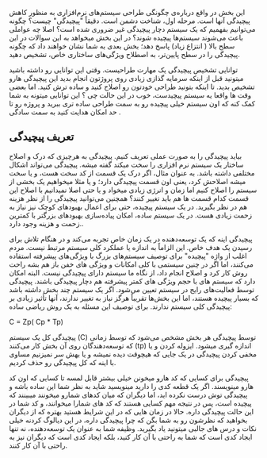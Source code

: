 
این بخش در واقع درباره‌ی چگونگی طراحی سیستم‌های نرم‌افزاری به منظور کاهش پیچیدگی آنها است. مرحله اول، شناخت دشمن است. دقیقاً "پیچیدگی" چیست؟ چگونه می‌توانیم بفهمیم که یک سیستم دچار پیچیدگی غیر ضروری شده است؟
اصلا چه عواملی باعث می‌شوند سیستم‌ها پیچیده شوند؟
در این بخش میخواهد به این سوالات در این سطح بالا ( انتزاع زیاد) پاسخ دهد؛ بخش بعدی به شما نشان خواهند داد که چگونه پیچیدگی را در سطح پایین‌تر، به اصطلاح ویژگی‌های ساختاری خاص، تشخیص دهید.

توانایی تشخیص پیچیدگی یک مهارت طراحیست. وقتی این توانایی رو داشته باشید میتونید قبل از اینکه سرمایه گذازی زیادی روی پروژتون انجام بدید این پیچیدگی هارو تشخیص بدید. تا اینکه بتونید طراحی خودتون رو اصلاح کنید و ساده ترش کنید. اما بعضی وقت ها واقعا یه سیستم پیچیدست، خوب در این حالت چی ؟ این توانایی میتونه به شما کمک کنه که اون سیستم خیلی پیچیده رو به سمت طراحی ساده تری ببرید و پروژه رو تا حد امکان هدایت کنید به سمت سادگی .

## تعریف پیچیدگی

بیاید پیچیدگی را به صورت عملی تعریف کنیم. پیچیدگی به هرچیزی که درک و اصلاح ساختار یک سیستم نرم افزاری را سخت میکند گفته میشه. پیچیدگی می‌تواند اشکال مختلفی داشته باشد. به عنوان مثال، اگر درک یک قسمت از کد سخت هست، و یا سخت میشه اصلاحش کرد، یعنی اون قسمت پیچیدگی دارد؛ و یا مثلا میخواهیم یک بخشی از سیستم را اصلاح کنیم اما زمان و انرژی زیادی میخواد و یا حتی اصلا نمیدانیم با اصلاح این قسمت کدام قسمت ها هم باید تغییر کنند؟ همچنین می‌توانید پیچیدگی را از نظر هزینه هم در نظر بگیرید. در یک سیستم پیچیده، حتی برای اعمال بهبودهای کوچک نیز نیاز به زحمت زیادی هست. در یک سیستم ساده، امکان پیاده‌سازی بهبودهای بزرگتر با کمترین زحمت و هزینه وجود دارد..

پیچیدگی اینه که یک توسعه‌دهنده در یک زمان خاص تجربه می‌کند و در هنگام تلاش برای رسیدن یک هدف خاص. این الزاماً به اندازه یا عملکرد کلی سیستم مرتبط نیست. مردم اغلب از واژه "پیچیده" برای توصیف سیستم‌های بزرگ با ویژگی‌های پیشرفته استفاده می‌کنند، اما اگر در چنین سیستمی با کلی امکانات و ویژگی های خفن باز هم بشه راحت روش کار کرد و اصلاح انجام داد، از نگاه ما سیستم دارای پیچیدگی نیست. 
البته امکان دارد که سیستم های با حجم ویژگی های کمتر پیشرفته هم دچار پیچیدگی باشند. پیچیدگی توسط فعالیت‌های رایج در سیستم تعیین می‌شود. اگر یک سیستم چند بخش داشته باشد که بسیار پیچیده هستند، اما این بخش‌ها تقریباً هرگز نیاز به تغییر ندارند، آنها تأثیر زیادی بر پیچیدگی کلی سیستم ندارند. برای توصیف این مسئله به یک روش ریاضی ساده:

 C = Zp( Cp * Tp)

پیچیدگی کل یک سیستم (C) توسط پیچیدگی هر بخش مشخص می‌شود که توسط زمانی که توسعه‌دهندگان روی آن بخش کار می‌کنند (tp) اندازه گیری میشود. ایزوله کردن و یا مخفی کردن پیچیدگی در یک جایی که هیچوقت دیده نمیشه و یا بهش سر نمیزنیم مساوی با اینه که کل پیچیدگی رو حذف کردیم.

پیچیدگی برای کسایی که کد هارو میخونن خیلی بیشتر قابل لمسه تا کسایی که اون کد هارو مینویسند. اگر یک قطعه کدی را دارید مینویسید شاید به نظر شما این ساده باشه و پیچیدگی توش درست نکرده اید، اما دیگران که میان کدهای شمارو میخونند میبینند که پیچیده است، پس در نتیجه مهم کسایی هستند که کد های شمارا میخوانند، و کد شما در این حالت پیچیدگی داره. حالا در زمان هایی که در این شرایط هستید بهتره که از دیگران بخواهید که نظرشون رو به شما بگن که چرا پیچیدگی داره، در این دیالوگ کردنه خیلی نکات و درس های جالبی میتونید یاد بگیرید. وظیفه شما به عنوان یک توسعه‌دهنده، نه تنها ایجاد کدی است که شما به راحتی با آن کار کنید، بلکه ایجاد کدی است که دیگران نیز به راحتی با آن کار کنند.
